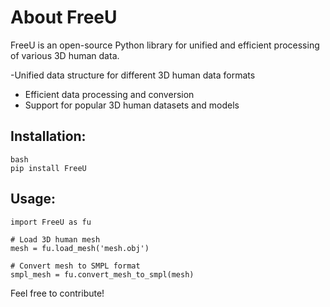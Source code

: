 # About FreeU
FreeU is an open-source Python library for unified and efficient processing of various 3D human data.

-Unified data structure for different 3D human data formats
- Efficient data processing and conversion
- Support for popular 3D human datasets and models

## Installation:


```
bash
pip install FreeU
```


## Usage:


```
import FreeU as fu

# Load 3D human mesh
mesh = fu.load_mesh('mesh.obj')

# Convert mesh to SMPL format
smpl_mesh = fu.convert_mesh_to_smpl(mesh)
```
Feel free to contribute!
